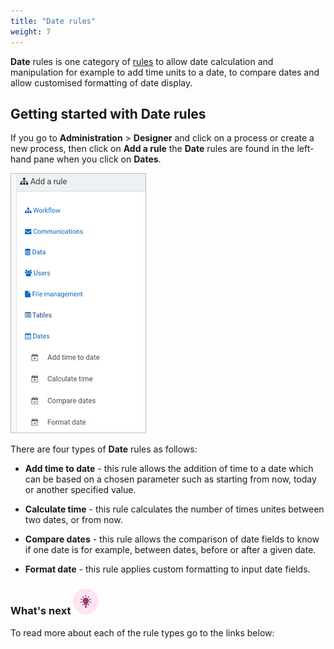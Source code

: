 ```yaml
---
title: "Date rules"
weight: 7
---
```


**Date** rules is one category of [rules](rules/Readme.md) to allow date calculation and manipulation for example to add time units to a date, to compare dates and allow customised formatting of date display.



## Getting started with Date rules ##

If you go to **Administration** > **Designer** and click on a process or create a new process, then click on **Add a rule** the **Date** rules are found in the left-hand pane when you click on **Dates**.

![Date rules](/images/date-rules-all.jpg)

There are four types of **Date** rules as follows:

- **Add time to date** - this rule allows the addition of time to a date which can be based on a chosen parameter such as starting from now, today or another specified value. 

- **Calculate time** - this rule calculates the number of times unites between two dates, or from now.

- **Compare dates** - this rule allows the comparison of date fields to know if one date is for example, between dates, before or after a given date.

- **Format date** - this rule applies custom formatting to input date fields.

  

### What's next  ![Idea icon](/images/18.png) ###

To read more about each of the rule types go to the links below:
